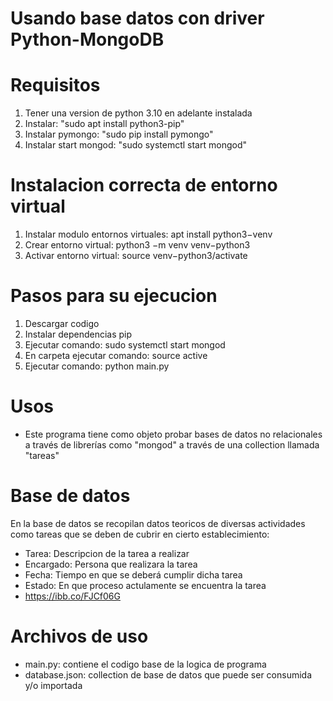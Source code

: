 # Usando base datos con driver Python-MongoDB

# Requisitos
1. Tener una version de python 3.10 en adelante instalada
2. Instalar: "sudo apt install python3-pip"
3. Instalar pymongo: "sudo pip install pymongo"
4. Instalar start mongod: "sudo systemctl start mongod"

# Instalacion correcta de entorno virtual

1. Instalar modulo entornos virtuales: apt install python3−venv
2. Crear entorno virtual: python3 −m venv venv−python3
3. Activar entorno virtual: source venv−python3/activate


# Pasos para su ejecucion

1. Descargar codigo
2. Instalar dependencias pip
3. Ejecutar comando: sudo systemctl start mongod
4. En carpeta ejecutar comando: source active
5. Ejecutar comando: python main.py  



# Usos
- Este programa tiene como objeto probar bases de datos no relacionales a través de librerías como "mongod" a través de una collection llamada "tareas"


# Base de datos
En la base de datos se recopilan datos teoricos de diversas actividades como tareas que se deben de cubrir en cierto establecimiento:
- Tarea: Descripcion de la tarea a realizar
- Encargado: Persona que realizara la tarea
- Fecha: Tiempo en que se deberá cumplir dicha tarea
- Estado: En que proceso actulamente se encuentra la tarea
- https://ibb.co/FJCf06G

# Archivos de uso
- main.py: contiene el codigo base de la logica de programa
- database.json: collection de base de datos que puede ser consumida y/o importada
